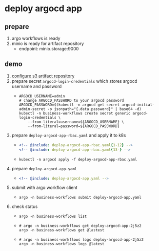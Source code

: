 # deploy argocd app

## prepare

1. argo workflows is ready
2. minio is ready for artifact repository
    * endpoint: minio.storage:9000

## demo

1. [configure s3 artifact repository](../configure-s3-artifact-repository/README.md)
2. prepare secret `argocd-login-credentials` which stores argocd username and password
    * ```shell
      ARGOCD_USERNAME=admin
      # change ARGOCD_PASSWORD to your argocd password
      ARGOCD_PASSWORD=$(kubectl -n argocd get secret argocd-initial-admin-secret -o jsonpath="{.data.password}" | base64 -d)
      kubectl -n business-workflows create secret generic argocd-login-credentials \
          --from-literal=username=${ARGOCD_USERNAME} \
          --from-literal=password=${ARGOCD_PASSWORD}
      ```
3. prepare `deploy-argocd-app-rbac.yaml` and apply it to k8s
    <!-- may be a bug: cannot import the whole file of deploy-argocd-app-rbac.yaml -->
    * ```yaml
      <!-- @include: deploy-argocd-app-rbac.yaml{1-12} -->
      <!-- @include: deploy-argocd-app-rbac.yaml{13-} -->
      ```
    * ```shell
      kubectl -n argocd apply -f deploy-argocd-app-rbac.yaml
      ```
4. prepare `deploy-argocd-app.yaml`
    * ```yaml
      <!-- @include: deploy-argocd-app.yaml -->
      ```
5. submit with argo workflow client
    * ```shell
      argo -n business-workflows submit deploy-argocd-app.yaml
      ```
6. check status
    * ```shell
      argo -n business-workflows list
      ```
    * ```shell
      # argo -n business-workflows get deploy-argocd-app-2j5z2
      argo -n business-workflows get @lastest
      ```
    * ```shell
      # argo -n business-workflows logs deploy-argocd-app-2j5z2
      argo -n business-workflows logs @latest
      ```
